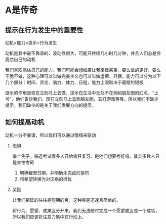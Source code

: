 # A是传奇

## 提示在行为发生中的重要性

动机×能力×提示=行为发生

动机是其中最不靠谱的，波动性很大，可能只持续几小时几分钟，并且人们总是会高估自己的动机

我们喜欢高估自己的能力，我们可能会想如果让我来做某事，要么做的更好、要么干脆不做，这种心理可以叫做完美主义也可以叫做虚荣、开摆，能力可以分为以下几个部分：时间、资金、脑力、体力、日程，能力上限取决于最短的短板

提示的作用是现在立刻马上去做，提示在生活中无处不在例如朋友圈的红点，“上号”，他们告诉我们，现在立刻马上去刷朋友圈，去打游戏等等。所以我们不缺少提示，我们缺少的是关于我们发展方向的提示。

## 如何提高动机

动机十分不靠谱，所以我们可以通过情绪来驱动

1. 恐惧

   举个例子，临近考试很多人开始疯狂复习，是他们想要考好吗，其实多数人只是害怕考砸

   1. 明确截至日期，并明确未完成的惩罚
   2. 将希望转换为对灾祸的担忧

2. 奖励

   让我们拖延的往往是短期的爽，这种爽是迅速且简单的。

   将行为、愿望、成果区分开来。我们无法随时完成一个愿望或达成一个成功，所以我们应该将注意力集中在行动上。

   